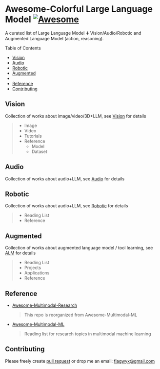# Awesome-Colorful Large Language Model [![Awesome](https://awesome.re/badge.svg)](https://awesome.re)

A curated list of Large Language Model ➕ Vision/Audio/Robotic and Augmented Language Model (action, reasoning).

Table of Contents

- [Vision](#vision)
- [Audio](#audio)
- [Robotic](#robotic)
- [Augmented](#augmented)
- 
- [Reference](#reference)
- [Contributing](#contributing)

## Vision

Collection of works about image/video/3D+LLM, see [Vision](Vision/Vision.md) for details

> - Image
> - Video
> - Tutorials
> - Reference
>   - Model
>   - Dataset

## Audio

Collection of works about audio+LLM, see [Audio](Audio/Audio.md) for details

## Robotic

Collection of works about audio+LLM, see [Robotic](Robotic/Robotic.md) for details

> - Reading List
> - Reference

## Augmented

Collection of works about augmented language model / tool learning, see [ALM](ALM/ALM.md) for details

> - Reading List
> - Projects
> - Applications
> - Reference

## Reference

- [Awesome-Multimodal-Research](https://github.com/Eurus-Holmes/Awesome-Multimodal-Research)

  > This repo is reorganized from Awesome-Multimodal-ML
  >
- [Awesome-Multimodal-ML](https://github.com/pliang279/awesome-multimodal-ml)

  > Reading list for research topics in multimodal machine learning
  >

## Contributing

Please freely create [pull request](https://github.com/patrick-tssn/Awesome-Colorful-LLM/pulls) or drop me an email: [flagwyx@gmail.com](flagwyx@gmail.com)
